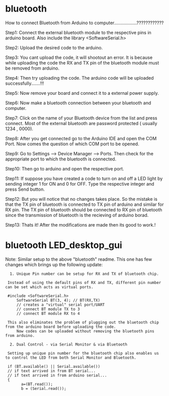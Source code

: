 # bluetooth

How to connect Bluetooth from Arduino to computer..................????????????

Step1: Connect the external bluetooth module to the respective pins in arduino board. Also include the library <SoftwareSerial.h>

Step2: Upload the desired code to the arduino.

Step3: You cant upload the code, it will shootout an error. It is because while uploading the code the RX and TX pin of the bluetooth module must be removed from arduino.

Step4: Then try uploading the code. The arduino code will be uploaded successfully.......!!!

Step5: Now remove your board and connect it to a external power supply.

Step6: Now make a bluetooth connection between your bluetooth and computer.

Step7: Click on the name of your Bluetooth device from the list and press connect. Most of the external bluetooth are password protected ( usually 1234 , 0000).

Step8: After you get connected go to the Arduino IDE and open the COM Port. Now comes the question of which COM port to be opened.

Step9: Go to Settings --> Device Manager --> Ports. Then check for the appropriate port to which the bluetooth is connected. 

Step10: Then go to arduino and open the respective port. 

Step11: If suppose you have created a code to turn on and off a LED light by sending integer 1 for ON and 0 for OFF. Type the respective integer and press Send button.

Step12: But you will notice that no changes takes place. So the mistake is that the TX pin of bluetooth is connected to TX pin of arduino and similar for RX pin.
The TX pin of bluetooth should be connected to RX pin of bluetooth since the transmission of bluetooth is the recieving of arduino borad.

Step13: Thats it! After the modifications are made then its good to work.!
		
# bluetooth LED_desktop_gui
Note: Similar setup to the above "bluetooth" readme. This one has few changes which brings up the following update:
      
      1. Unique Pin number can be setup for RX and TX of bluetooth chip.
         
	 Instead of using the default pins of RX and TX, different pin number can be set which acts as virtual ports. 
	 
	 #include <SoftwareSerial.h>
         SoftwareSerial BT(3, 4); // BT(RX,TX)
         // creates a "virtual" serial port/UART
         // connect BT module TX to 3
         // connect BT module RX to 4
	 
	 This also eliminates the problem of plugging out the bluetooth chip from the arduino board before uploading the code.
         Now codes can be uploaded without removing the bluetooth pins from arduino.
	 	 
      2. Dual Control - via Serial Monitor & via Bluetooth
         
	 Setting up unique pin number for the bluetooth chip also enables us to control the LED from both Serial Monitor and Bluetooth.
	 
	 if (BT.available() || Serial.available())
  	 // if text arrived in from BT serial...
  	 // if text arrived in from arduino serial...
  	 {
           a=(BT.read());
           b = (Serial.read());
